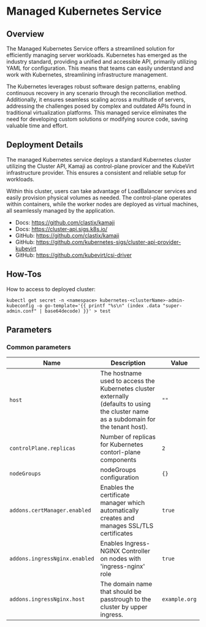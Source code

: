 # Managed Kubernetes Service

## Overview

The Managed Kubernetes Service offers a streamlined solution for efficiently managing server workloads. Kubernetes has emerged as the industry standard, providing a unified and accessible API, primarily utilizing YAML for configuration. This means that teams can easily understand and work with Kubernetes, streamlining infrastructure management.

The Kubernetes leverages robust software design patterns, enabling continuous recovery in any scenario through the reconciliation method. Additionally, it ensures seamless scaling across a multitude of servers, addressing the challenges posed by complex and outdated APIs found in traditional virtualization platforms. This managed service eliminates the need for developing custom solutions or modifying source code, saving valuable time and effort.

## Deployment Details

The managed Kubernetes service deploys a standard Kubernetes cluster utilizing the Cluster API, Kamaji as control-plane provicer and the KubeVirt infrastructure provider. This ensures a consistent and reliable setup for workloads.

Within this cluster, users can take advantage of LoadBalancer services and easily provision physical volumes as needed. The control-plane operates within containers, while the worker nodes are deployed as virtual machines, all seamlessly managed by the application.

- Docs: https://github.com/clastix/kamaji
- Docs: https://cluster-api.sigs.k8s.io/
- GitHub: https://github.com/clastix/kamaji
- GitHub: https://github.com/kubernetes-sigs/cluster-api-provider-kubevirt
- GitHub: https://github.com/kubevirt/csi-driver


## How-Tos

How to access to deployed cluster:

```
kubectl get secret -n <namespace> kubernetes-<clusterName>-admin-kubeconfig -o go-template='{{ printf "%s\n" (index .data "super-admin.conf" | base64decode) }}' > test
```

## Parameters

### Common parameters

| Name                          | Description                                                                                                                            | Value         |
| ----------------------------- | -------------------------------------------------------------------------------------------------------------------------------------- | ------------- |
| `host`                        | The hostname used to access the Kubernetes cluster externally (defaults to using the cluster name as a subdomain for the tenant host). | `""`          |
| `controlPlane.replicas`       | Number of replicas for Kubernetes contorl-plane components                                                                             | `2`           |
| `nodeGroups`                  | nodeGroups configuration                                                                                                               | `{}`          |
| `addons.certManager.enabled`  | Enables the certificate manager which automatically creates and manages SSL/TLS certificates                                           | `true`        |
| `addons.ingressNginx.enabled` | Enables Ingress-NGINX Controller on nodes with 'ingress-nginx' role                                                                    | `true`        |
| `addons.ingressNginx.host`    | The domain name that should be passtrough to the cluster by upper ingress.                                                             | `example.org` |
